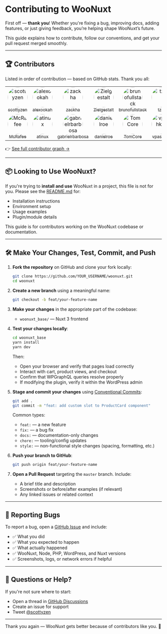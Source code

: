 # Contributing to WooNuxt

First off — **thank you**! Whether you're fixing a bug, improving docs, adding features, or just giving feedback, you’re helping shape WooNuxt’s future.

This guide explains how to contribute, follow our conventions, and get your pull request merged smoothly.

---

## 🏆 Contributors

Listed in order of contribution — based on GitHub stats. Thank you all:

<table>
  <tr>
    <td align="center">
      <a href="https://github.com/scottyzen">
        <img src="https://github.com/scottyzen.png" width="64" height="64" alt="scottyzen" style="border-radius:50%;"/><br/>
        <sub>scottyzen</sub>
      </a>
    </td>
    <td align="center">
      <a href="https://github.com/alexookah">
        <img src="https://github.com/alexookah.png" width="64" height="64" alt="alexookah" style="border-radius:50%;"/><br/>
        <sub>alexookah</sub>
      </a>
    </td>
    <td align="center">
      <a href="https://github.com/zackha">
        <img src="https://github.com/zackha.png" width="64" height="64" alt="zackha" style="border-radius:50%;"/><br/>
        <sub>zackha</sub>
      </a>
    </td>
    <td align="center">
      <a href="https://github.com/Zielgestalt">
        <img src="https://github.com/Zielgestalt.png" width="64" height="64" alt="Zielgestalt" style="border-radius:50%;"/><br/>
        <sub>Zielgestalt</sub>
      </a>
    </td>
    <td align="center">
      <a href="https://github.com/brunofullstack">
        <img src="https://github.com/brunofullstack.png" width="64" height="64" alt="brunofullstack" style="border-radius:50%;"/><br/>
        <sub>brunofullstack</sub>
      </a>
    </td>
    <td align="center">
      <a href="https://github.com/tzhf">
        <img src="https://github.com/tzhf.png" width="64" height="64" alt="tzhf" style="border-radius:50%;"/><br/>
        <sub>tzhf</sub>
      </a>
    </td>
    <td align="center">
      <a href="https://github.com/AlMuz">
        <img src="https://github.com/AlMuz.png" width="64" height="64" alt="AlMuz" style="border-radius:50%;"/><br/>
        <sub>AlMuz</sub>
      </a>
    </td>
  </tr>
  <tr>
    <td align="center">
      <a href="https://github.com/McRafee">
        <img src="https://github.com/McRafee.png" width="64" height="64" alt="McRafee" style="border-radius:50%;"/><br/>
        <sub>McRafee</sub>
      </a>
    </td>
    <td align="center">
      <a href="https://github.com/atinux">
        <img src="https://github.com/atinux.png" width="64" height="64" alt="atinux" style="border-radius:50%;"/><br/>
        <sub>atinux</sub>
      </a>
    </td>
    <td align="center">
      <a href="https://github.com/gabrielrbarbosa">
        <img src="https://github.com/gabrielrbarbosa.png" width="64" height="64" alt="gabrielrbarbosa" style="border-radius:50%;"/><br/>
        <sub>gabrielrbarbosa</sub>
      </a>
    </td>
    <td align="center">
      <a href="https://github.com/danielroe">
        <img src="https://github.com/danielroe.png" width="64" height="64" alt="danielroe" style="border-radius:50%;"/><br/>
        <sub>danielroe</sub>
      </a>
    </td>
    <td align="center">
      <a href="https://github.com/TomCore">
        <img src="https://github.com/TomCore.png" width="64" height="64" alt="TomCore" style="border-radius:50%;"/><br/>
        <sub>TomCore</sub>
      </a>
    </td>
    <td align="center">
      <a href="https://github.com/vpashkov">
        <img src="https://github.com/vpashkov.png" width="64" height="64" alt="vpashkov" style="border-radius:50%;"/><br/>
        <sub>vpashkov</sub>
      </a>
    </td>
    <td align="center">
      <a href="https://github.com/vernaillen">
        <img src="https://github.com/vernaillen.png" width="64" height="64" alt="vernaillen" style="border-radius:50%;"/><br/>
        <sub>vernaillen</sub>
      </a>
    </td>
    <td align="center">
      <a href="https://github.com/arshidkv12">
        <img src="https://github.com/arshidkv12.png" width="64" height="64" alt="arshidkv12" style="border-radius:50%;"/><br/>
        <sub>arshidkv12</sub>
      </a>
    </td>
  </tr>
</table>

👉 [See full contributor graph →](https://github.com/scottyzen/woonuxt/graphs/contributors)

---

## 📦 Looking to Use WooNuxt?

If you're trying to **install and use** WooNuxt in a project, this file is not for you. Please see the [README.md](./README.md) for:

- Installation instructions
- Environment setup
- Usage examples
- Plugin/module details

This guide is for contributors working on the WooNuxt codebase or documentation.

---

## 🛠️ Make Your Changes, Test, Commit, and Push

1. **Fork the repository** on GitHub and clone your fork locally:

   ```bash
   git clone https://github.com/YOUR_USERNAME/woonuxt.git
   cd woonuxt
   ```

2. **Create a new branch** using a meaningful name:

   ```bash
   git checkout -b feat/your-feature-name
   ```

3. **Make your changes** in the appropriate part of the codebase:

   - `woonuxt_base/` — Nuxt 3 frontend

4. **Test your changes locally**:

   ```bash
   cd woonuxt_base
   yarn install
   yarn dev
   ```

   Then:

   - Open your browser and verify that pages load correctly
   - Interact with cart, product views, and checkout
   - Confirm that WPGraphQL queries resolve properly
   - If modifying the plugin, verify it within the WordPress admin

5. **Stage and commit your changes** using [Conventional Commits](https://www.conventionalcommits.org/):

   ```bash
   git add .
   git commit -m "feat: add custom slot to ProductCard component"
   ```

   Common types:

   - `feat:` — a new feature
   - `fix:` — a bug fix
   - `docs:` — documentation-only changes
   - `chore:` — tooling/config updates
   - `style:` — non-functional style changes (spacing, formatting, etc.)

6. **Push your branch to GitHub**:

   ```bash
   git push origin feat/your-feature-name
   ```

7. **Open a Pull Request** targeting the `master` branch. Include:
   - A brief title and description
   - Screenshots or before/after examples (if relevant)
   - Any linked issues or related context

---

## 🐛 Reporting Bugs

To report a bug, open a [GitHub Issue](https://github.com/scottyzen/woonuxt/issues) and include:

- ✅ What you did
- ✅ What you expected to happen
- ✅ What actually happened
- ✅ WooNuxt, Node, PHP, WordPress, and Nuxt versions
- ✅ Screenshots, logs, or network errors if helpful

---

## 🧭 Questions or Help?

If you're not sure where to start:

- Open a thread in [GitHub Discussions](https://github.com/scottyzen/woonuxt/discussions)
- Create an issue for support
- Tweet [@scottyzen](https://twitter.com/scottyzen)

---

Thank you again — WooNuxt gets better because of contributors like you. 💚
